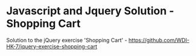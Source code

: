 Javascript and Jquery Solution - Shopping Cart
=============================

Solution to the jQuery exercise 'Shopping Cart' - https://github.com/WDI-HK-7/jquery-exercise-shopping-cart
